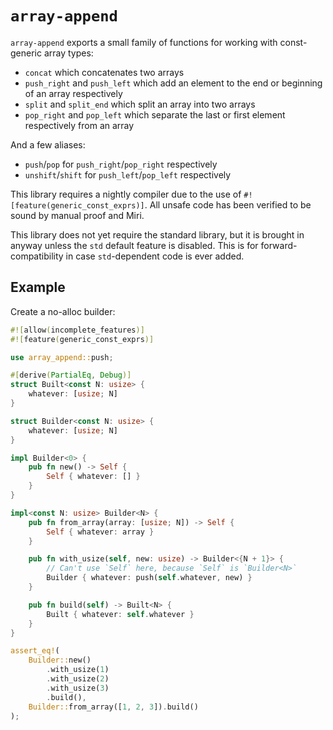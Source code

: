 # `array-append`

`array-append` exports a small family of functions for working with
const-generic array types:

- `concat` which concatenates two arrays
- `push_right` and `push_left` which add an element to the end or
  beginning of an array respectively
- `split` and `split_end` which split an array into two arrays
- `pop_right` and `pop_left` which separate the last or first element
  respectively from an array

And a few aliases:

- `push`/`pop` for `push_right`/`pop_right` respectively
- `unshift`/`shift` for `push_left`/`pop_left` respectively

This library requires a nightly compiler due to the use of
`#![feature(generic_const_exprs)]`. All unsafe code has been verified to be
sound by manual proof and Miri.

This library does not yet require the standard library, but it is brought in
anyway unless the `std` default feature is disabled. This is for
forward-compatibility in case `std`-dependent code is ever added.

## Example

Create a no-alloc builder:

```rust
#![allow(incomplete_features)]
#![feature(generic_const_exprs)]

use array_append::push;

#[derive(PartialEq, Debug)]
struct Built<const N: usize> {
	whatever: [usize; N]
}

struct Builder<const N: usize> {
	whatever: [usize; N]
}

impl Builder<0> {
	pub fn new() -> Self {
		Self { whatever: [] }
	}
}

impl<const N: usize> Builder<N> {
	pub fn from_array(array: [usize; N]) -> Self {
		Self { whatever: array }
	}

	pub fn with_usize(self, new: usize) -> Builder<{N + 1}> {
		// Can't use `Self` here, because `Self` is `Builder<N>`
		Builder { whatever: push(self.whatever, new) }
	}

	pub fn build(self) -> Built<N> {
		Built { whatever: self.whatever }
	}
}

assert_eq!(
	Builder::new()
		.with_usize(1)
		.with_usize(2)
		.with_usize(3)
		.build(),
	Builder::from_array([1, 2, 3]).build()
);
```
